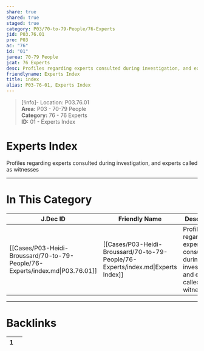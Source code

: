 ```yaml
---  
share: true  
shared: true  
staged: true  
category: P03/70-to-79-People/76-Experts  
jid: P03.76.01  
pro: P03  
ac: "76"  
id: "01"  
jarea: 70-79 People  
jcat: 76 Experts  
desc: Profiles regarding experts consulted during investigation, and experts called as witnesses.  
friendlyname: Experts Index  
title: index  
alias: P03-76-01, Experts Index  
---  
```

  
>[!info]- Location: P03.76.01  
>**Area:** P03 - 70-79 People  
>**Category:** 76 - 76 Experts  
>**ID:** 01 - Experts Index  
  
# Experts Index  
  
Profiles regarding experts consulted during investigation, and experts called as witnesses  
   
  
  
---  
# In This Category  
  
| J.Dec ID                                                                     | Friendly Name                                                                    | Description                                                                                 |  
| ---------------------------------------------------------------------------- | -------------------------------------------------------------------------------- | ------------------------------------------------------------------------------------------- |  
| [[Cases/P03-Heidi-Broussard/70-to-79-People/76-Experts/index.md\|P03.76.01]] | [[Cases/P03-Heidi-Broussard/70-to-79-People/76-Experts/index.md\|Experts Index]] | Profiles regarding experts consulted during investigation, and experts called as witnesses. |  
  
  
---  
# Backlinks  
<div><table class="dataview table-view-table"><thead class="table-view-thead"><tr class="table-view-tr-header"><th class="table-view-th"><span></span><span class="dataview small-text">1</span></th><th class="table-view-th"><span></span></th></tr></thead><tbody class="table-view-tbody"></tbody></table></div>